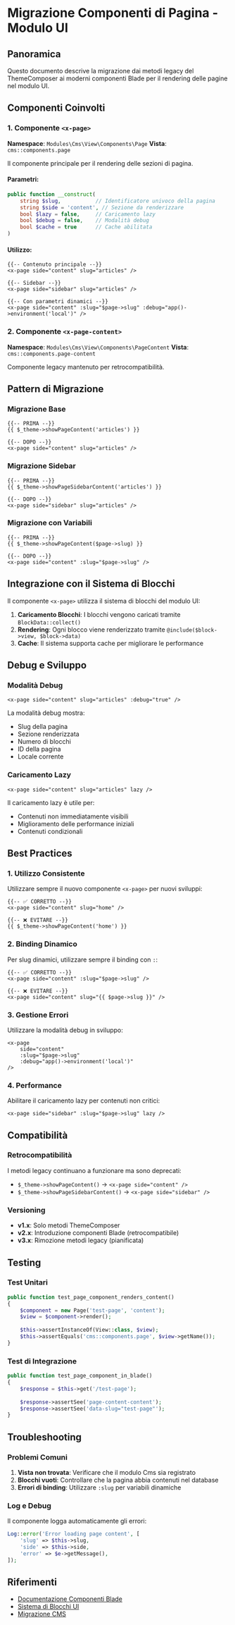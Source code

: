 # Migrazione Componenti di Pagina - Modulo UI

## Panoramica

Questo documento descrive la migrazione dai metodi legacy del ThemeComposer ai moderni componenti Blade per il rendering delle pagine nel modulo UI.

## Componenti Coinvolti

### 1. Componente `<x-page>`

**Namespace**: `Modules\Cms\View\Components\Page`
**Vista**: `cms::components.page`

Il componente principale per il rendering delle sezioni di pagina.

#### Parametri:

```php
public function __construct(
    string $slug,           // Identificatore univoco della pagina
    string $side = 'content', // Sezione da renderizzare
    bool $lazy = false,     // Caricamento lazy
    bool $debug = false,    // Modalità debug
    bool $cache = true      // Cache abilitata
)
```

#### Utilizzo:

```blade
{{-- Contenuto principale --}}
<x-page side="content" slug="articles" />

{{-- Sidebar --}}
<x-page side="sidebar" slug="articles" />

{{-- Con parametri dinamici --}}
<x-page side="content" :slug="$page->slug" :debug="app()->environment('local')" />
```

### 2. Componente `<x-page-content>`

**Namespace**: `Modules\Cms\View\Components\PageContent`
**Vista**: `cms::components.page-content`

Componente legacy mantenuto per retrocompatibilità.

## Pattern di Migrazione

### Migrazione Base

```blade
{{-- PRIMA --}}
{{ $_theme->showPageContent('articles') }}

{{-- DOPO --}}
<x-page side="content" slug="articles" />
```

### Migrazione Sidebar

```blade
{{-- PRIMA --}}
{{ $_theme->showPageSidebarContent('articles') }}

{{-- DOPO --}}
<x-page side="sidebar" slug="articles" />
```

### Migrazione con Variabili

```blade
{{-- PRIMA --}}
{{ $_theme->showPageContent($page->slug) }}

{{-- DOPO --}}
<x-page side="content" :slug="$page->slug" />
```

## Integrazione con il Sistema di Blocchi

Il componente `<x-page>` utilizza il sistema di blocchi del modulo UI:

1. **Caricamento Blocchi**: I blocchi vengono caricati tramite `BlockData::collect()`
2. **Rendering**: Ogni blocco viene renderizzato tramite `@include($block->view, $block->data)`
3. **Cache**: Il sistema supporta cache per migliorare le performance

## Debug e Sviluppo

### Modalità Debug

```blade
<x-page side="content" slug="articles" :debug="true" />
```

La modalità debug mostra:
- Slug della pagina
- Sezione renderizzata
- Numero di blocchi
- ID della pagina
- Locale corrente

### Caricamento Lazy

```blade
<x-page side="content" slug="articles" lazy />
```

Il caricamento lazy è utile per:
- Contenuti non immediatamente visibili
- Miglioramento delle performance iniziali
- Contenuti condizionali

## Best Practices

### 1. Utilizzo Consistente

Utilizzare sempre il nuovo componente `<x-page>` per nuovi sviluppi:

```blade
{{-- ✅ CORRETTO --}}
<x-page side="content" slug="home" />

{{-- ❌ EVITARE --}}
{{ $_theme->showPageContent('home') }}
```

### 2. Binding Dinamico

Per slug dinamici, utilizzare sempre il binding con `:`:

```blade
{{-- ✅ CORRETTO --}}
<x-page side="content" :slug="$page->slug" />

{{-- ❌ EVITARE --}}
<x-page side="content" slug="{{ $page->slug }}" />
```

### 3. Gestione Errori

Utilizzare la modalità debug in sviluppo:

```blade
<x-page 
    side="content" 
    :slug="$page->slug" 
    :debug="app()->environment('local')" 
/>
```

### 4. Performance

Abilitare il caricamento lazy per contenuti non critici:

```blade
<x-page side="sidebar" :slug="$page->slug" lazy />
```

## Compatibilità

### Retrocompatibilità

I metodi legacy continuano a funzionare ma sono deprecati:

- `$_theme->showPageContent()` → `<x-page side="content" />`
- `$_theme->showPageSidebarContent()` → `<x-page side="sidebar" />`

### Versioning

- **v1.x**: Solo metodi ThemeComposer
- **v2.x**: Introduzione componenti Blade (retrocompatibile)
- **v3.x**: Rimozione metodi legacy (pianificata)

## Testing

### Test Unitari

```php
public function test_page_component_renders_content()
{
    $component = new Page('test-page', 'content');
    $view = $component->render();
    
    $this->assertInstanceOf(View::class, $view);
    $this->assertEquals('cms::components.page', $view->getName());
}
```

### Test di Integrazione

```php
public function test_page_component_in_blade()
{
    $response = $this->get('/test-page');
    
    $response->assertSee('page-content-content');
    $response->assertSee('data-slug="test-page"');
}
```

## Troubleshooting

### Problemi Comuni

1. **Vista non trovata**: Verificare che il modulo Cms sia registrato
2. **Blocchi vuoti**: Controllare che la pagina abbia contenuti nel database
3. **Errori di binding**: Utilizzare `:slug` per variabili dinamiche

### Log e Debug

Il componente logga automaticamente gli errori:

```php
Log::error('Error loading page content', [
    'slug' => $this->slug,
    'side' => $this->side,
    'error' => $e->getMessage(),
]);
```

## Riferimenti

- [Documentazione Componenti Blade](https://laravel.com/docs/blade#components)
- [Sistema di Blocchi UI](../blocks/blocks-system.md)
- [Migrazione CMS](../../Cms/docs/migrations/02_theme_content_to_page_component.md) 
